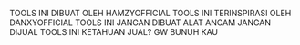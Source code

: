 TOOLS INI DIBUAT OLEH HAMZYOFFICIAL
TOOLS INI TERINSPIRASI OLEH DANXYOFFICIAL 
TOOLS INI JANGAN DIBUAT ALAT ANCAM
JANGAN DIJUAL TOOLS INI
KETAHUAN JUAL? GW BUNUH KAU
